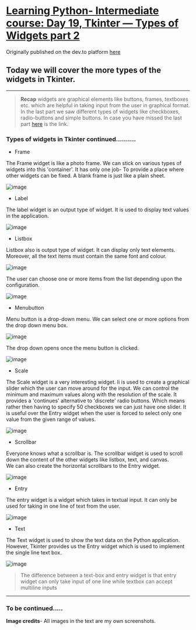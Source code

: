 # [Learning Python- Intermediate course: Day 19, Tkinter — Types of Widgets part 2](https://dev.to/aatmaj/learning-python-intermediate-course-day-19-tkinter-types-of-widgets-part-2-2efp)

Originally published on the dev.to platform [here](https://dev.to/aatmaj/learning-python-intermediate-course-day-19-tkinter-types-of-widgets-part-2-2efp)

Today we will cover the more types of the widgets in Tkinter. 
---
____
>**Recap** widgets are graphical elements like buttons, frames, textboxes etc. which are helpful in taking input from the user in graphical format. In the last part we saw different types of widgets like checkboxes, radio-buttons and simple buttons. In case you have missed the last part [here](https://dev.to/aatmaj/learning-python-intermediate-course-day-18-tkinter-types-of-widgets-part-1-2i6h) is the link.

### Types of widgets in Tkinter continued..........
 

- Frame

The Frame widget is like a photo frame. We can stick on various types of widgets into this 'container'. It has only one job- To provide a place where other widgets can be fixed. A blank frame is just like a plain sheet.


![image](https://dev-to-uploads.s3.amazonaws.com/uploads/articles/efb088akio8smd89091z.png)
 
- Label

The label widget is an output type of widget. It is used to display text values in the application.


![image](https://dev-to-uploads.s3.amazonaws.com/uploads/articles/a3ct3vzs0t5zgepg7whc.png)
 
- Listbox

 Listbox also is output type of widget. It can display only text elements. Moreover, all the text items must contain the same font and colour.
 
 
![image](https://dev-to-uploads.s3.amazonaws.com/uploads/articles/j3bfbl8gnpiu6i8v5m4y.png)

The user can choose one or more items from the list depending upon the configuration.


![image](https://dev-to-uploads.s3.amazonaws.com/uploads/articles/138lehicvh1l9eblv65z.png)
 
- Menubutton

Menu button is a drop-down menu. We can select one or more options from the drop down menu box.



![image](https://dev-to-uploads.s3.amazonaws.com/uploads/articles/9d3i38w31i2j2rg7fsdf.png)


 The drop down opens once the menu button is clicked. 
 
 
![image](https://dev-to-uploads.s3.amazonaws.com/uploads/articles/qfxiuurtj2skreyh25xy.png)

- Scale

The Scale widget is a very interesting widget. Ii is used to create a graphical slider which the user can move around for the input.
We can control the minimum and maximum values along with the resolution of the scale. It provides a 'continues' alternative to 'discrete' radio buttons. Which means rather then having to specify 50 checkboxes we can just have one slider. It is useful over the Entry widget when the user is forced to select only one value from the given range of values. 


![image](https://dev-to-uploads.s3.amazonaws.com/uploads/articles/vwr96i3v9xy0oq1dedws.png)


-  Scrollbar

Everyone knows what a scrollbar is. The scrollbar widget is used to scroll down the content of the other widgets like listbox, text, and canvas.  
We can also create the horizontal scrollbars to the Entry widget.


![image](https://dev-to-uploads.s3.amazonaws.com/uploads/articles/ajlso7pxwa8mhrmf2m2l.png)
 
 
- Entry

The entry widget is a widget which takes in textual input.  It can only be used for taking in one line of text from the user.


![image](https://dev-to-uploads.s3.amazonaws.com/uploads/articles/h4qsco9r2a1f9bvej4qn.png)

- Text

The Text widget is used to show the text data on the Python application. However, Tkinter provides us the Entry widget which is used to implement the single line text box.


![image](https://dev-to-uploads.s3.amazonaws.com/uploads/articles/cmxg4d7jn6ijvu93fu84.png)


> The difference between a text-box and entry widget is that entry widget can only take input of one line while textbox can accept multiline inputs 

______
### To be continued.....
**Image credits**- All images in the text are my own screenshots.
